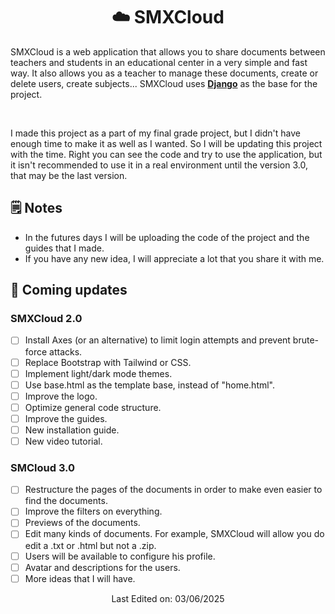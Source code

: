 <h1 align="center">☁️ SMXCloud</h1>

SMXCloud is a web application that allows you to share documents between teachers and students in an educational center in a very simple and fast way.
It also allows you as a teacher to manage these documents, create or delete users, create subjects...
SMXCloud uses **[Django](https://www.djangoproject.com/)** as the base for the project.

<br>

I made this project as a part of my final grade project, but I didn't have enough time to make it as well as I wanted. So I will be updating this project with the time. Right you can see the code and try to use the application, but it isn't recommended to use it in a real environment until the version 3.0, that may be the last version.   

## 🗒️ Notes
- In the futures days I will be uploading the code of the project and the guides that I made.
- If you have any new idea, I will appreciate a lot that you share it with me.
 
## 🚀 Coming updates
### SMXCloud 2.0
- [ ] Install Axes (or an alternative) to limit login attempts and prevent brute-force attacks.
- [ ] Replace Bootstrap with Tailwind or CSS.
- [ ] Implement light/dark mode themes.
- [ ] Use base.html as the template base, instead of "home.html". 
- [ ] Improve the logo.
- [ ] Optimize general code structure.
- [ ] Improve the guides.
- [ ] New installation guide.
- [ ] New video tutorial.

### SMCloud 3.0
- [ ] Restructure the pages of the documents in order to make even easier to find the documents.
- [ ] Improve the filters on everything.
- [ ] Previews of the documents.
- [ ] Edit many kinds of documents. For example, SMXCloud will allow you do edit a .txt or .html but not a .zip.
- [ ] Users will be available to configure his profile.
- [ ] Avatar and descriptions for the users.
- [ ] More ideas that I will have.

<p align="center">Last Edited on: 03/06/2025</p>
